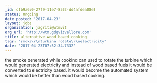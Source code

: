 ```yaml
---
_id: cfb9a6c0-27f9-11e7-8592-dd4afdea08e8
status: Ongoing
date_posted: '2017-04-23'
layout: jobs
organization: jagriti@wtmvit
org_url: 'http://wtm.gdgvitvellore.com'
title: alternative wood based cooking
tags: "smoke\r\nturbine rotate\r\nelectricity"
date: '2017-04-23T07:52:34.733Z'
---
```

the smoke generated while cooking can used to rotate the turbine which would generated electricity and instead of wood based fuels it would be converted to electricity based. it would become the automated system which would be better than wood based cooking.
